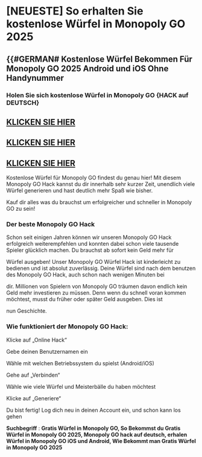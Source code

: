 # [NEUESTE] So erhalten Sie kostenlose Würfel in Monopoly GO 2025

## {{#GERMAN# Kostenlose Würfel Bekommen Für Monopoly GO 2025 Android und iOS Ohne Handynummer

### Holen Sie sich kostenlose Würfel in Monopoly GO {HACK auf DEUTSCH}

## [KLICKEN SIE HIER](https://monopolyde.netlify.app/)
## [KLICKEN SIE HIER](https://monopolyde.netlify.app/)
## [KLICKEN SIE HIER](https://monopolyde.netlify.app/)

Kostenlose Würfel für Monopoly GO findest du genau hier! Mit diesem Monopoly GO Hack kannst du dir innerhalb sehr kurzer Zeit, unendlich viele Würfel generieren und hast deutlich mehr Spaß wie bisher. 

Kauf dir alles was du brauchst um erfolgreicher und schneller in Monopoly GO zu sein!

### Der beste Monopoly GO Hack

Schon seit einigen Jahren können wir unseren Monopoly GO Hack erfolgreich weiterempfehlen und konnten dabei schon viele tausende Spieler glücklich machen. Du brauchst ab sofort kein Geld mehr für 

Würfel ausgeben! Unser Monopoly GO Würfel Hack ist kinderleicht zu bedienen und ist absolut zuverlässig. Deine Würfel sind nach dem benutzen des Monopoly GO Hack, auch schon nach wenigen Minuten bei 

dir. Millionen von Spielern von Monopoly GO träumen davon endlich kein Geld mehr investieren zu müssen. Denn wenn du schnell voran kommen möchtest, musst du früher oder später Geld ausgeben. Dies ist 

nun Geschichte.

### Wie funktioniert der Monopoly GO Hack:

Klicke auf „Online Hack“

Gebe deinen Benutzernamen ein

Wähle mit welchen Betriebssystem du spielst (Android/iOS)

Gehe auf „Verbinden“

Wähle wie viele Würfel und Meisterbälle du haben möchtest

Klicke auf „Generiere“

Du bist fertig! Log dich neu in deinen Account ein, und schon kann los gehen


**Suchbegriff** : **Gratis Würfel in Monopoly GO, So Bekommst du Gratis Würfel in Monopoly GO 2025, Monopoly GO hack auf deutsch, erhalen Würfel in Monopoly GO iOS und Android, Wie Bekommt man Gratis Würfel in Monopoly GO 2025**
